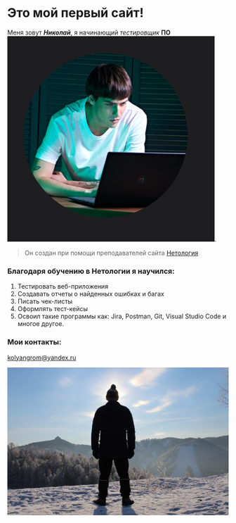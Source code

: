 # Это мой **первый** сайт!

Меня зовут ***Николай***, я начинающий *тестировщик* **ПО** ![](img/logo.png).



> Он создан при помощи преподавателей сайта [Нетология](https://netology.ru)

### Благодаря обучению в Нетологии я научился:
1. Тестировать веб-приложения
2. Создавать отчеты о найденных ошибках и багах
3. Писать чек-листы
4. Оформлять тест-кейсы
5. Освоил такие программы как: Jira, Postman, Git, Visual Studio Code и многое другое.


### Мои контакты:
kolyangrom@yandex.ru

![](img/IMG_9013.JPG)